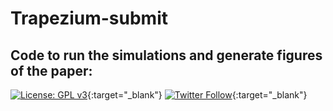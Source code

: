 # Trapezium-submit
## Code to run the simulations and generate figures of the paper: 
[![License: GPL v3](https://img.shields.io/badge/License-GPL%20v3-blue.svg)](https://www.gnu.org/licenses/gpl-3.0){:target="_blank"} [![Twitter Follow](https://img.shields.io/twitter/follow/espadrine.svg?style=social&label=Follow)](http://twitter.com/franconchar){:target="_blank"}
